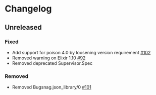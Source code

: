 # Changelog

## Unreleased

### Fixed
- Add support for poison 4.0 by loosening version requirement [#102](https://github.com/bugsnag-elixir/bugsnag-elixir/pull/102)
- Removed warning on Elixir 1.10 [#92](https://github.com/bugsnag-elixir/bugsnag-elixir/pull/92)
- Removed deprecated Supervisor.Spec

### Removed
- Removed Bugsnag.json_library/0 [#101](https://github.com/bugsnag-elixir/bugsnag-elixir/pull/101)
